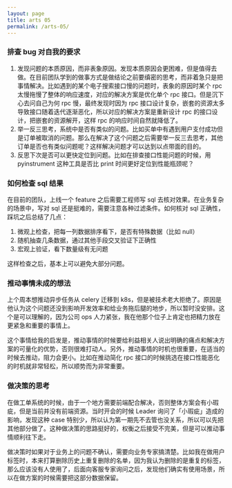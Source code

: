 ```yaml
---
layout: page
title: arts 05
permalink: /arts-05/
---
```


### 排查 bug 对自我的要求 

1. 发现问题的本质原因，而非表象原因。发现本质原因会更困难，但是值得去做。在目前团队学到的做事方式是做结论之前要缜密的思考，而非着急只是把事情解决。比如遇到的某个电子搜索接口慢的问题时，表象的原因时某个 rpc 太慢拖慢了整体的响应速度，对应的解决方案是优化单个 rpc 接口。但是沉下心去问自己为何 rpc 慢，最终发现时因为 rpc 接口设计复杂，嵌套的资源太多导致接口随着迭代逐渐恶化，所以对应的解决方案是重新设计 rpc 的接口设计，把嵌套的资源解开，这样 rpc 的响应时间自然就降低了。
2. 举一反三思考，系统中是否有类似的问题。比如买单中有遇到用户支付成功但是订单被取消的问题。那么在解决了这个问题之后需要举一反三去思考，其他订单是否也有类似问题呢？这样解决问题才可以达到以点带面的目的。
3. 反思下次是否可以更快定位到问题。比如在排查接口性能问题的时候，用 pyinstrument 这种工具是否比 print 时间更好定位到性能瓶颈呢？

### 如何检查 sql 结果

在目前的团队，上线一个 feature 之后需要工程师写 sql 去核对效果。在业务复杂的场景中，写对 sql 还是挺难的，需要注意各种过滤条件。如何核对 sql 正确性，踩坑之后总结了几点：

1. 微观上检查，把每一列数据排序看下，是否有特殊数据（比如 null）
2. 随机抽查几条数据，通过其他手段交叉验证下正确性
3. 宏观上验证，看下数量级有无问题

这样检查之后，基本上可以避免大部分问题。

### 推动事情未成的想法

上个周本想推动异步任务从 celery 迁移到 k8s，但是被技术老大拒绝了。原因是他认为这个问题还没到影响开发效率和给业务拖后腿的地步，所以暂时没安排。这个是可以理解的，因为公司 ops 人力紧张，我在他那个位子上肯定也把精力放在更紧急和重要的事情上。

这个事情给我的启发是，推动事情的时候要给利益相关人说出明确的痛点和解决方案的可量化的优势，否则很难打动人。另外，推动事情的时机也很重要，在适当的时候去推动，阻力会更小。比如在推动简化 rpc 接口的时候挑选在接口性能恶化的时机就非常轻松，所以顺势而为非常重要。

### 做决策的思考

在做工单系统的时候，由于一个地方需要前端配合解决，否则整体方案会有小瑕疵，但是当前并没有前端资源。当时开会的时候 Leader 询问了「小瑕疵」造成的影响，发现这种 case 特别少，所以认为第一期先不去管也没关系，所以可以先把其他部分做了。这种做决策的思路挺好的，权衡之后接受不完美，但是可以推动事情顺利往下走。

做决策时如果对于业务上的问题不确认，需要向业务专家搞清楚。比如我在做用户标签时，本来打算删除历史上重复删除的名单，因为我认为删除的是重复的标签，那么应该没有人使用了，后面向客服专家询问之后，发现他们确实有使用场景，所以在做方案的时候需要把这部分数据保留。
